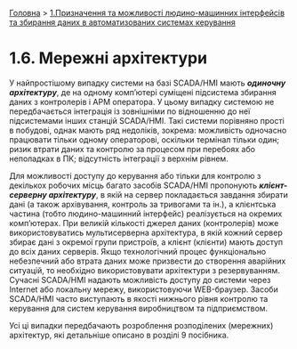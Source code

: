 [Головна](README.md) > [1.Призначення та можливості людино-машинних інтерфейсів та збирання даних в автоматизованих системах керування](1.md)

# 1.6. Мережні архітектури

У найпростішому випадку системи на базі SCADA/HMI мають ***одиночну архітектуру***, де на одному комп’ютері суміщені підсистема збирання даних з контролерів і АРМ оператора. У цьому випадку системою не передбачається інтеграція із зовнішніми по відношенню до неї підсистемами інших станцій SCADA/HMI. Такі системи порівняно прості в побудові, однак мають ряд недоліків, зокрема: можливість одночасно працювати тільки одному операторові, оскільки термінал тільки один; ризик втрати даних та контролю за процесом при перебоях або неполадках в ПК; відсутність інтеграції з верхнім рівнем.   

Для можливості доступу до керування або тільки для контролю з декількох робочих місць багато засобів SCADA/HMI пропонують ***клієнт-серверну архітектуру***, в якій на сервер покладається завдання збирати дані (а також архівування, контроль за тривогами та ін.), а клієнтська частина (тобто людино-машинний інтерфейс) реалізується на окремих комп’ютерах. При великій кількості джерел даних (контролерів) може використовуватись мультисерверна архітектура, в якій кожний сервер збирає дані з окремої групи пристроїв, а клієнт (клієнти) мають доступ до всіх даних серверів. Якщо технологічний процес функціонально небезпечний або втрата даних може призвести до створення аварійних ситуацій, то необхідно використовувати архітектури з резервуванням. Сучасні SCADA/HMI надають можливість доступу до системи через Internet або локальну мережу, використовуючи WEB-браузер. Засоби SCADA/HMI часто виступають в якості нижнього рівня контролю та керування для систем керування виробництвом та підприємством. 

Усі ці випадки передбачають розроблення розподілених (мережних) архітектур, які детальніше описано в розділі 9 посібника. 
